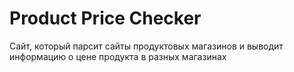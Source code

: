 # Product Price Checker Сайт, который парсит сайты продуктовых магазинов и выводит информацию о цене продукта в разных магазинах